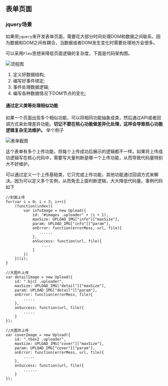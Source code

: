 ## 表单页面

### jquery场景
如果用`jquery`来开发表单页面，需要花大部分时间处理DOM和数据之间联系，因为数据和DOM之间有耦合，当数据或者DOM发生变化时需要处理地方会很多。  

可以采用`Flex`思想来降低页面逻辑的复杂度，下面是代码架构图。

![流程图](https://niuben.github.io/docs/static/images/framework/form/proccess.png)

1. 定义好数据结构;
2. 编写好事件绑定;
3. 事件处理数据逻辑;
4. 编写各种数据情况下DOM节点的变化;

#### 通过定义类等处理相似功能

如果一个页面出现多个相似功能，可以将相同功能抽象成类，然后通过API或者回调方式来处理差异功能。__切记不要在核心功能做差异化处理，这样会导致核心功能逻辑复杂无法维护。__ 举个例子

![表单截图](https://niuben.github.io/docs/static/images/framework/form/form.png) 

这个表单有多个上传功能，但每个上传成功后展示的逻辑都不一样。如果将上传成功逻辑写在核心代码中，需要写大量判断是哪一个上传功能，从而导致代码量特别大不好维护。  

可以通过定义一个上传基础类，它只完成上传功能，其他功能通过回调方式来解决。因为可以定义多个实例，从而免去上面判断逻辑，大大降低代码量。事例代码如下

```
//封面上传
for(var i = 0; i < 3; i++){
    (function(index){
        var infoImage = new Upload({
            id: "#images .uploader" + (i + 1),
            maxSize: UPLOAD_IMG["info"]["maxSize"],
            param: UPLOAD_IMG["info"]["param"],
            onError: function(errorMess, url, file){                
               ......
            },
            onSuccess: function(url, file){
                ....
            }
        })
    })(i);
}

//大图片上传
var detailImage = new Upload({
    id: ".bjct .uploader",
    maxSize: UPLOAD_IMG["detail"]["maxSize"],
    param: UPLOAD_IMG["detail"]["param"],
    onError: function(errorMess, file){
        .....
    },
    onSuccess: function(url, file){
        .....
    }
});

//大图页上传
var coverImage = new Upload({
    id: ".tbox2 .uploader",
    maxSize: UPLOAD_IMG["cover"]["maxSize"],
    param: UPLOAD_IMG["cover"]["param"],
    onError: function(errorMess, url, file){
        .....
    },
    onSuccess: function(url, file){        
        ......
    }
});


```




